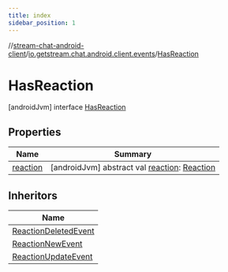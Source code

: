 ```yaml
---
title: index
sidebar_position: 1
---
```

//[stream-chat-android-client](../../../index.md)/[io.getstream.chat.android.client.events](../index.md)/[HasReaction](index.md)



# HasReaction  
 [androidJvm] interface [HasReaction](index.md)   


## Properties  
  
|  Name |  Summary | 
|---|---|
| <a name="io.getstream.chat.android.client.events/HasReaction/reaction/#/PointingToDeclaration/"></a>[reaction](reaction.md)| <a name="io.getstream.chat.android.client.events/HasReaction/reaction/#/PointingToDeclaration/"></a> [androidJvm] abstract val [reaction](reaction.md): [Reaction](../../io.getstream.chat.android.client.models/Reaction/index.md)   <br/>|


## Inheritors  
  
|  Name | 
|---|
| <a name="io.getstream.chat.android.client.events/ReactionDeletedEvent///PointingToDeclaration/"></a>[ReactionDeletedEvent](../ReactionDeletedEvent/index.md)|
| <a name="io.getstream.chat.android.client.events/ReactionNewEvent///PointingToDeclaration/"></a>[ReactionNewEvent](../ReactionNewEvent/index.md)|
| <a name="io.getstream.chat.android.client.events/ReactionUpdateEvent///PointingToDeclaration/"></a>[ReactionUpdateEvent](../ReactionUpdateEvent/index.md)|

